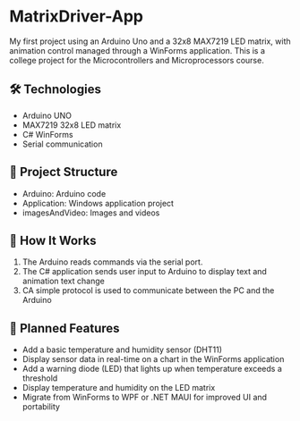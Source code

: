 # MatrixDriver-App
My first project using an Arduino Uno and a 32x8 MAX7219 LED matrix, with animation control managed through a WinForms application. This is a college project for the Microcontrollers and Microprocessors course.


## 🛠️ Technologies
- Arduino UNO
- MAX7219 32x8 LED matrix
- C# WinForms
-  Serial communication
 

 ## 📂 Project Structure
 - Arduino: Arduino code
 - Application: Windows application project
 - imagesAndVideo: Images and videos 


## 🚀 How It Works

1. The Arduino reads commands via the serial port.
2. The C# application sends user input to Arduino to display text and animation text change
3. CA simple protocol is used to communicate between the PC and the Arduino


## 🧰 Planned Features
- Add a basic temperature and humidity sensor (DHT11)
- Display sensor data in real-time on a chart in the WinForms application
- Add a warning diode (LED) that lights up when temperature exceeds a threshold
- Display temperature and humidity on the LED matrix
- Migrate from WinForms to WPF or .NET MAUI for improved UI and portability
